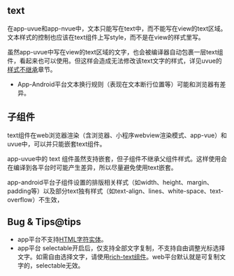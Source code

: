 ## text

<!-- UTSCOMJSON.text.description -->

在app-uvue和app-nvue中，文本只能写在text中，而不能写在view的text区域。文本样式的控制也应该在text组件上写style，而不是在view的样式里写。

虽然app-uvue中写在view的text区域的文字，也会被编译器自动包裹一层text组件，看起来也可以使用。但这样会造成无法修改该text文字的样式，详见uvue的[样式不继承](../css/README.md#stylenoextends)章节。

<!-- UTSCOMJSON.text.attribute -->

<!-- UTSCOMJSON.text.event -->

<!-- UTSCOMJSON.text.compatibility -->

- App-Android平台文本换行规则（表现在文本断行位置等）可能和浏览器有差异。

## 子组件

text组件在web浏览器渲染（含浏览器、小程序webview渲染模式、app-vue）和uvue中，可以并只能嵌套text组件。

app-uvue中的 text 组件虽然支持嵌套，但子组件不继承父组件样式。这样使用会在编译到各平台时可能产生差异，所以尽量避免使用text嵌套。

app-android平台子组件设置的排版相关样式（如width、height、margin、padding等）以及部分text独有样式（如text-align、lines、white-space、text-overflow）不生效，

<!-- UTSCOMJSON.text.children -->

<!-- UTSCOMJSON.text.example -->

<!-- UTSCOMJSON.text.reference -->

## Bug & Tips@tips
- app平台不支持[HTML字符实体](https://developer.mozilla.org/zh-CN/docs/Glossary/Entity)。
- app平台 selectable开启后，仅支持全部文字复制，不支持自由调整光标选择文字。如需自由选择文字，请使用[rich-text组件](rich-text.md)。web平台默认就是可复制文字的，selectable无效。
